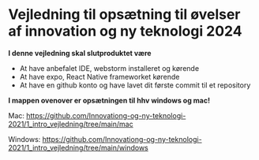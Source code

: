 # Vejledning til opsætning til øvelser af innovation og ny teknologi 2024
**I denne vejledning skal slutproduktet være**
- At have anbefalet IDE, webstorm installeret og kørende
- At have expo, React Native frameworket kørende
- At have en github konto og have lavet dit første commit til et repository

**I mappen ovenover er opsætningen til hhv windows og mac!**

Mac: https://github.com/Innovationg-og-ny-teknologi-2021/1_intro_vejledning/tree/main/mac

Windows: https://github.com/Innovationg-og-ny-teknologi-2021/1_intro_vejledning/tree/main/windows
